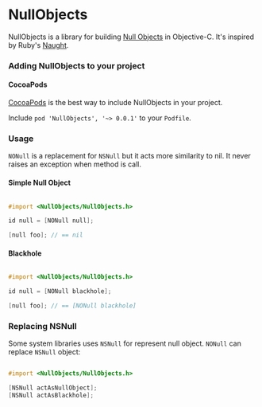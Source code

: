 NullObjects
===========

NullObjects is a library for building [Null
Objects](http://en.wikipedia.org/wiki/Null_Object_pattern) in Objective-C. It's inspired by Ruby's [Naught](https://github.com/avdi/naught).

### Adding NullObjects to your project

#### CocoaPods

[CocoaPods](http://cocoapods.org) is the best way to include NullObjects in your project.

Include <code>pod 'NullObjects', '~> 0.0.1'</code> to your <code>Podfile</code>.

### Usage

<code>NONull</code> is a replacement for <code>NSNull</code> but it acts more similarity to nil. It never raises an exception when method is call.

#### Simple Null Object

```objective-C

#import <NullObjects/NullObjects.h>

id null = [NONull null];

[null foo]; // == nil

```

#### Blackhole

```objective-C

#import <NullObjects/NullObjects.h>

id null = [NONull blackhole];

[null foo]; // == [NONull blackhole]

```

### Replacing NSNull

Some system libraries uses <code>NSNull</code> for represent null object. <code>NONull</code> can replace <code>NSNull</code> object:

```objective-C

#import <NullObjects/NullObjects.h>

[NSNull actAsNullObject];
[NSNull actAsBlackhole];

```


